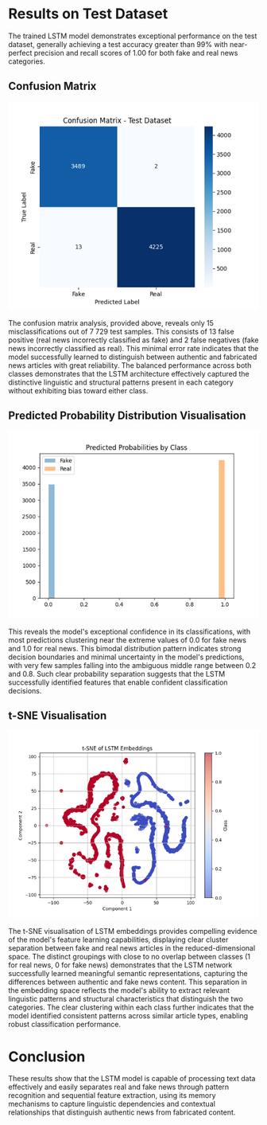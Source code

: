 # Results on Test Dataset

The trained LSTM model demonstrates exceptional performance on the test dataset, generally achieving a test accuracy greater than 99% with near-perfect precision and recall scores of 1.00 for both fake and real news categories.

## Confusion Matrix

![alt text](media/confusion.png)

The confusion matrix analysis, provided above, reveals only 15 misclassifications out of 7 729 test samples. This consists of 13 false positive (real news incorrectly classified as fake) and 2 false negatives (fake news incorrectly classified as real). This minimal error rate indicates that the model successfully learned to distinguish between authentic and fabricated news articles with great reliability. The balanced performance across both classes demonstrates that the LSTM architecture effectively captured the distinctive linguistic and structural patterns present in each category without exhibiting bias toward either class.

## Predicted Probability Distribution Visualisation

![alt text](media/histo.png)

This reveals the model's exceptional confidence in its classifications, with most predictions clustering near the extreme values of 0.0 for fake news and 1.0 for real news. This bimodal distribution pattern indicates strong decision boundaries and minimal uncertainty in the model's predictions, with very few samples falling into the ambiguous middle range between 0.2 and 0.8. Such clear probability separation suggests that the LSTM successfully identified features that enable confident classification decisions. 

## t-SNE Visualisation

![alt text](media/tsne.png)

The t-SNE visualisation of LSTM embeddings provides compelling evidence of the model's feature learning capabilities, displaying clear cluster separation between fake and real news articles in the reduced-dimensional space. The distinct groupings with close to no overlap between classes (1 for real news, 0 for fake news) demonstrates that the LSTM network successfully learned meaningful semantic representations, capturing the differences between authentic and fake news content. This separation in the embedding space reflects the model's ability to extract relevant linguistic patterns and structural characteristics that distinguish the two categories. The clear clustering within each class further indicates that the model identified consistent patterns across similar article types, enabling robust classification performance. 

# Conclusion 
These results show that the LSTM model is capable of processing text data effectively and easily separates real and fake news through pattern recognition and sequential feature extraction, using its memory mechanisms to capture linguistic dependencies and contextual relationships that distinguish authentic news from fabricated content.
